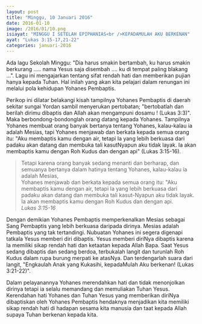 ```yaml
---
layout: post
title: "Minggu, 10 Januari 2016"
date: 2016-01-10
image: /2016/01/10.png
isiayat: "MINGGU I SETELAH EPIPHANIAS<br />KEPADAMULAH AKU BERKENAN"
ayat: "Lukas 3:15-17,21-22"
categories: januari-2016
---
```


Ada lagu Sekolah Minggu: "Dia harus smakin bertambah, ku harus smakin berkurang ..... nama Yesus saja disembah .... ku di tempat paling blakang ...". Lagu ini mengajarkan tentang sifat rendah hati dan memberikan pujian hanya kepada Tuhan. Hal inilah yang akan kita pelajari dalam renungan ini melalui pola kehidupan Yohanes Pembaptis.

Perikop ini dilatar belakangi kisah tampilnya Yohanes Pembaptis di daerah sekitar sungai Yordan sambil menyerukan pertobatan; "bertobatlah dan berilah dirimu dibaptis dan Allah akan mengampuni dosamu ! (Lukas 3:3)". Maka berbondong-bondonglah orang datang kepada Yohanes. Tampilnya Yohanes membuat orang banyak bertanya tentang Yohanes, kalau-kalau ia adalah Mesias, tapi Yohanes menjawab dan berkata kepada semua orang itu: "Aku membaptis kamu dengan air, tetapi Ia yang lebih berkuasa dari padaku akan datang dan membuka tali kasutNyapun aku tidak layak. Ia akan membaptis kamu dengan Roh Kudus dan dengan api" (Lukas 3:15-16).

<blockquote>Tetapi karena orang banyak sedang menanti dan berharap, dan semuanya bertanya dalam hatinya tentang Yohanes, kalau-kalau ia adalah Mesias,<br />
Yohanes menjawab dan berkata kepada semua orang itu: "Aku membaptis kamu dengan air, tetapi Ia yang lebih berkuasa dari padaku akan datang dan membuka tali kasut-Nyapun aku tidak layak. Ia akan membaptis kamu dengan Roh Kudus dan dengan api.
<br /><cite>Lukas 3:15-16</cite></blockquote>

Dengan demikian Yohanes Pembaptis memperkenalkan Mesias sebagai Sang Pembaptis yang lebih berkuasa daripada dirinya. Mesias adalah Pembaptis yang tak tertandingi. Nubuatan Yohanes ini segera digenapi tatkala Yesus memberi diri dibaptis. Yesus memberi diriNya dibaptis karena Ia memiliki sikap rendah hati dan ketaatan kepada Allah Bapa. Saat Yesus sedang dibaptis dan sedang berdoa, terbukalah langit dan turunlah Roh Kudus dalam rupa burung merpati ke atasNya. Dan terdengarlah suara dari langit, "Engkaulah Anak yang Kukasihi, kepadaMulah Aku berkenan! (Lukas 3:21-22)".

Dalam pelayanannya Yohanes merendahkan hati dan tidak menonjolkan dirinya tetapi ia selalu memandang dan memuliakan Tuhan Yesus. Kerendahan hati Yohanes dan Tuhan Yesus yang memberikan diriNya dibaptiskan oleh Yohanes Pembaptis hendaknya menjadikan kita memiliki sikap rendah hati di hadapan sesama kita manusia dan taat kepada Allah supaya Tuhan berkenan kepada kita.